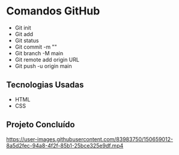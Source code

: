 # Comandos GitHub

- Git init
- Git add
- Git status
- Git commit -m ""
- Git branch -M main
- Git remote add origin URL
- Git push -u origin main

## Tecnologias Usadas
- HTML 
- CSS

## Projeto Concluído
https://user-images.githubusercontent.com/83983750/150659012-8a5d2fec-94a8-4f2f-85b1-25bce325e9df.mp4
